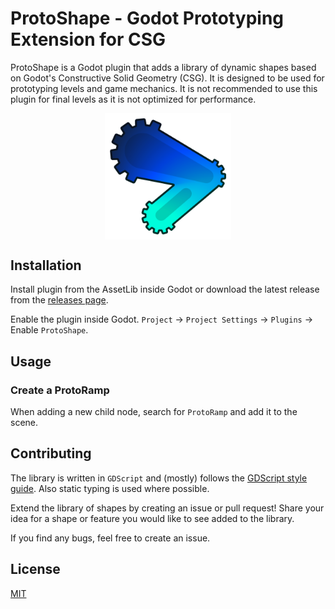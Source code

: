 # ProtoShape - Godot Prototyping Extension for CSG

ProtoShape is a Godot plugin that adds a library of dynamic shapes based on Godot's Constructive Solid Geometry (CSG). It is designed to be used for prototyping levels and game mechanics. It is not recommended to use this plugin for final levels as it is not optimized for performance.

<!-- Icon (addons/proto_shape/icon/proto-shape-icon.png) -->
<img src="addons/proto_shape/icon/proto-shape-icon.png" style="height: 40%; width: 40%; margin: 0 auto; display: block">

## Installation

Install plugin from the AssetLib inside Godot or download the latest release from the [releases page](https://github.com/HLCaptain/proto-shape/releases/latest).

Enable the plugin inside Godot. `Project` -> `Project Settings` -> `Plugins` -> Enable `ProtoShape`.

## Usage

### Create a ProtoRamp

When adding a new child node, search for `ProtoRamp` and add it to the scene.

<!-- Add workflow snipets and video of a demo map -->

## Contributing

The library is written in `GDScript` and (mostly) follows the [GDScript style guide](https://docs.godotengine.org/en/stable/tutorials/scripting/gdscript/gdscript_styleguide.html). Also static typing is used where possible.

Extend the library of shapes by creating an issue or pull request! Share your idea for a shape or feature you would like to see added to the library.

If you find any bugs, feel free to create an issue.

## License

[MIT](https://choosealicense.com/licenses/mit/)
